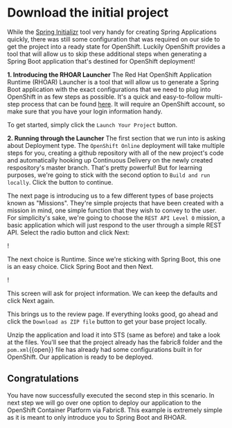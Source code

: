 # Download the initial project

While the [Spring Initializr](https://start.spring.io) tool very handy for creating Spring Applications quickly, there was still some configuration that was required on our side to get the project into a ready state for OpenShift. Luckily OpenShift provides a tool that will allow us to skip these additional steps when generating a Spring Boot application that's destined for OpenShift deployment!

**1. Introducing the RHOAR Launcher** 
The Red Hat OpenShift Application Runtime (RHOAR) Launcher is a tool that will allow us to generate a Spring Boot application with the exact configurations that we need to plug into OpenShift in as few steps as possible. It's a quick and easy-to-follow multi-step process that can be found [here](https://developers.redhat.com/launch/filtered-wizard/all). It will require an OpenShift account, so make sure that you have your login information handy.

To get started, simply click the `Launch Your Project` button.

**2. Running through the Launcher**
The first section that we run into is asking about Deployment type. The `OpenShift Online` deployment will take multiple steps for you, creating a github repository with all of the new project's code and automatically hooking up Continuous Delivery on the newly created respository's master branch. That's pretty powerful! But for learning purposes, we're going to stick with the second option to `Build and run locally`. Click the button to continue.

The next page is introducing us to a few different types of base projects known as "Missions". They're simple projects that have been created with a mission in mind, one simple function that they wish to convey to the user. For simplicity's sake, we're going to choose the `REST API Level 0` mission, a basic application which will just respond to the user through a simple REST API. Select the radio button and click Next:

!

The next choice is Runtime. Since we're sticking with Spring Boot, this one is an easy choice. Click Spring Boot and then Next.

!

This screen will ask for project information. We can keep the defaults and click Next again.

This brings us to the review page. If everything looks good, go ahead and click the `Download as ZIP file` button to get your base project locally. 

Unzip the application and load it into STS (same as before) and take a look at the files. You'll see that the project already has the fabric8 folder and the ``pom.xml``{{open}} file has already had some configurations built in for OpenShift. Our application is ready to be deployed.


## Congratulations

You have now successfully executed the second step in this scenario. In next step we will go over one option to deploy our application to the OpenShift Container Platform via Fabric8. This example is extremely simple as it is meant to only introduce you to Spring Boot and RHOAR.